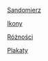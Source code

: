 <a href="https://pawelciosmak.github.io/portfolio/sandomierz.html">Sandomierz</a>

<a href="https://pawelciosmak.github.io/portfolio/ikony.html">Ikony</a>

<a href="https://pawelciosmak.github.io/portfolio/varia.html">Różności</a>

<a href="https://pawelciosmak.github.io/portfolio/posters.html">Plakaty</a>



